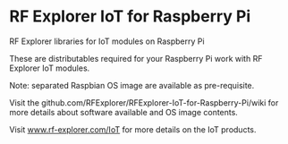 # RF Explorer IoT for Raspberry Pi

RF Explorer libraries for IoT modules on Raspberry Pi

These are distributables required for your Raspberry Pi work with RF Explorer IoT modules.

Note: separated Raspbian OS image are available as pre-requisite.

Visit the github.com/RFExplorer/RFExplorer-IoT-for-Raspberry-Pi/wiki for more details about software available and OS image contents.

Visit www.rf-explorer.com/IoT for more details on the IoT products.
